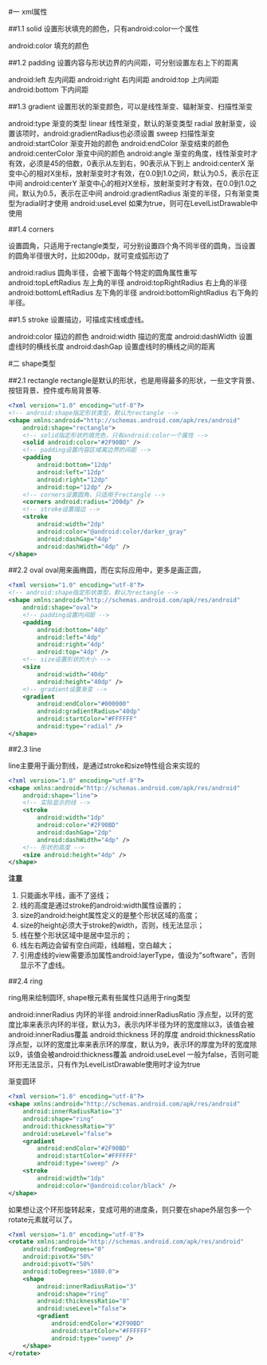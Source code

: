 
#一 xml属性

##1.1 solid
设置形状填充的颜色，只有android:color一个属性

android:color 填充的颜色

##1.2 padding
设置内容与形状边界的内间距，可分别设置左右上下的距离

android:left 左内间距
android:right 右内间距
android:top 上内间距
android:bottom 下内间距

##1.3 gradient
设置形状的渐变颜色，可以是线性渐变、辐射渐变、扫描性渐变

android:type 渐变的类型
linear 线性渐变，默认的渐变类型
radial 放射渐变，设置该项时，android:gradientRadius也必须设置
sweep 扫描性渐变
android:startColor 渐变开始的颜色
android:endColor 渐变结束的颜色
android:centerColor 渐变中间的颜色
android:angle 渐变的角度，线性渐变时才有效，必须是45的倍数，0表示从左到右，90表示从下到上
android:centerX 渐变中心的相对X坐标，放射渐变时才有效，在0.0到1.0之间，默认为0.5，表示在正中间
android:centerY 渐变中心的相对X坐标，放射渐变时才有效，在0.0到1.0之间，默认为0.5，表示在正中间
android:gradientRadius 渐变的半径，只有渐变类型为radial时才使用
android:useLevel 如果为true，则可在LevelListDrawable中使用

##1.4 corners

设置圆角，只适用于rectangle类型，可分别设置四个角不同半径的圆角，当设置的圆角半径很大时，比如200dp，就可变成弧形边了

android:radius 圆角半径，会被下面每个特定的圆角属性重写
android:topLeftRadius 左上角的半径
android:topRightRadius 右上角的半径
android:bottomLeftRadius 左下角的半径
android:bottomRightRadius 右下角的半径。

##1.5 stroke
设置描边，可描成实线或虚线。

android:color 描边的颜色
android:width 描边的宽度
android:dashWidth 设置虚线时的横线长度
android:dashGap 设置虚线时的横线之间的距离

#二 shape类型

##2.1 rectangle
rectangle是默认的形状，也是用得最多的形状，一些文字背景、按钮背景、控件或布局背景等.

```xml
<?xml version="1.0" encoding="utf-8"?>
<!-- android:shape指定形状类型，默认为rectangle -->
<shape xmlns:android="http://schemas.android.com/apk/res/android"
    android:shape="rectangle">
    <!-- solid指定形状的填充色，只有android:color一个属性 -->
    <solid android:color="#2F90BD" />
    <!-- padding设置内容区域离边界的间距 -->
    <padding
        android:bottom="12dp"
        android:left="12dp"
        android:right="12dp"
        android:top="12dp" />
    <!-- corners设置圆角，只适用于rectangle -->
    <corners android:radius="200dp" />
    <!-- stroke设置描边 -->
    <stroke
        android:width="2dp"
        android:color="@android:color/darker_gray"
        android:dashGap="4dp"
        android:dashWidth="4dp" />
</shape>
```

##2.2 oval
oval用来画椭圆，而在实际应用中，更多是画正圆，

```xml
<?xml version="1.0" encoding="utf-8"?>
<!-- android:shape指定形状类型，默认为rectangle -->
<shape xmlns:android="http://schemas.android.com/apk/res/android"
    android:shape="oval">
    <!-- padding设置内间距 -->
    <padding
        android:bottom="4dp"
        android:left="4dp"
        android:right="4dp"
        android:top="4dp" />
    <!-- size设置形状的大小 -->
    <size
        android:width="40dp"
        android:height="40dp" />
    <!-- gradient设置渐变 -->
    <gradient
        android:endColor="#000000"
        android:gradientRadius="40dp"
        android:startColor="#FFFFFF"
        android:type="radial" />
</shape>
```

##2.3 line

line主要用于画分割线，是通过stroke和size特性组合来实现的

```xml
<?xml version="1.0" encoding="utf-8"?>
<shape xmlns:android="http://schemas.android.com/apk/res/android"
    android:shape="line">
    <!-- 实际显示的线 -->
    <stroke
        android:width="1dp"
        android:color="#2F90BD"
        android:dashGap="2dp"
        android:dashWidth="4dp" />
    <!-- 形状的高度 -->
    <size android:height="4dp" />
</shape>
```

**注意**
1. 只能画水平线，画不了竖线；
2. 线的高度是通过stroke的android:width属性设置的；
3. size的android:height属性定义的是整个形状区域的高度；
4. size的height必须大于stroke的width，否则，线无法显示；
5. 线在整个形状区域中是居中显示的；
6. 线左右两边会留有空白间距，线越粗，空白越大；
7. 引用虚线的view需要添加属性android:layerType，值设为"software"，否则显示不了虚线。

##2.4 ring

ring用来绘制圆环, shape根元素有些属性只适用于ring类型

android:innerRadius 内环的半径
android:innerRadiusRatio 浮点型，以环的宽度比率来表示内环的半径，默认为3，表示内环半径为环的宽度除以3，该值会被android:innerRadius覆盖
android:thickness 环的厚度
android:thicknessRatio 浮点型，以环的宽度比率来表示环的厚度，默认为9，表示环的厚度为环的宽度除以9，该值会被android:thickness覆盖
android:useLevel 一般为false，否则可能环形无法显示，只有作为LevelListDrawable使用时才设为true

渐变圆环

```xml
<?xml version="1.0" encoding="utf-8"?>
<shape xmlns:android="http://schemas.android.com/apk/res/android"
    android:innerRadiusRatio="3"
    android:shape="ring"
    android:thicknessRatio="9"
    android:useLevel="false">
    <gradient
        android:endColor="#2F90BD"
        android:startColor="#FFFFFF"
        android:type="sweep" />
    <stroke
        android:width="1dp"
        android:color="@android:color/black" />
</shape>
```

如果想让这个环形旋转起来，变成可用的进度条，则只要在shape外层包多一个rotate元素就可以了。

```xml
<?xml version="1.0" encoding="utf-8"?>
<rotate xmlns:android="http://schemas.android.com/apk/res/android"
    android:fromDegrees="0"
    android:pivotX="50%"
    android:pivotY="50%"
    android:toDegrees="1080.0">
    <shape
        android:innerRadiusRatio="3"
        android:shape="ring"
        android:thicknessRatio="8"
        android:useLevel="false">
        <gradient
            android:endColor="#2F90BD"
            android:startColor="#FFFFFF"
            android:type="sweep" />
    </shape>
</rotate>
```